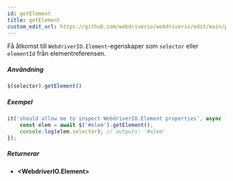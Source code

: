 ```yaml
---
id: getElement
title: getElement
custom_edit_url: https://github.com/webdriverio/webdriverio/edit/main/packages/webdriverio/src/commands/element/getElement.ts
---
```


Få åtkomst till `WebdriverIO.Element`-egenskaper som `selector` eller `elementId` från elementreferensen.

##### Användning

```js
$(selector).getElement()
```

##### Exempel

```ts title="getElement.ts"
it('should allow me to inspect WebdriverIO.Element properties', async () => {
    const elem = await $('#elem').getElement();
    console.log(elem.selector); // outputs: '#elem'
});
```

##### Returnerar

- **&lt;WebdriverIO.Element&gt;**